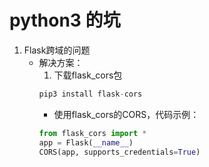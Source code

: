 # python3 的坑
1. Flask跨域的问题
    - 解决方案：
        1. 下载flask_cors包
        ```python
        pip3 install flask-cors
        ```
        - 使用flask_cors的CORS，代码示例：
        ```python
        from flask_cors import *
        app = Flask(__name__)
        CORS(app, supports_credentials=True)
        ```